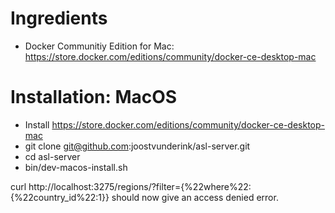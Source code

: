 # Ingredients

* Docker Communitiy Edition for Mac: https://store.docker.com/editions/community/docker-ce-desktop-mac

# Installation: MacOS

* Install https://store.docker.com/editions/community/docker-ce-desktop-mac
* git clone git@github.com:joostvunderink/asl-server.git
* cd asl-server
* bin/dev-macos-install.sh


curl http://localhost:3275/regions/?filter={%22where%22:{%22country_id%22:1}} should now give an access denied error.

